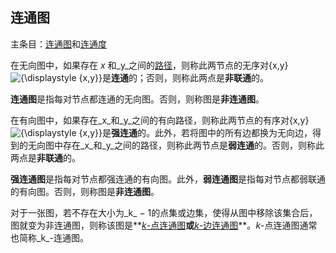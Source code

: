 


## 连通图

主条目：[连通图](https://zh.wikipedia.org/wiki/%E8%BF%9E%E9%80%9A%E5%9B%BE "连通图")和[连通度](https://zh.wikipedia.org/w/index.php?title=%E8%BF%9E%E9%80%9A%E5%BA%A6&action=edit&redlink=1 "连通度（页面不存在）")

在无向图中，如果存在 _x_ 和_y_之间的[路径](https://zh.wikipedia.org/wiki/%E9%81%93%E8%B7%AF_(%E5%9B%BE%E8%AE%BA) "道路 (图论)")，则称此两节点的无序对{x,y}![{\displaystyle \{x,y\}}](https://wikimedia.org/api/rest_v1/media/math/render/svg/f2611cdc8fecaffa28cb0ea888dbba55f3a31077)是**连通**的；否则，则称此两点是**非联通**的。

**连通图**是指每对节点都连通的无向图。否则，则称图是**非连通图**。

在有向图中，如果存在_x_和_y_之间的有向路径，则称此两节点的有序对{x,y}![{\displaystyle \{x,y\}}](https://wikimedia.org/api/rest_v1/media/math/render/svg/f2611cdc8fecaffa28cb0ea888dbba55f3a31077)是**强连通**的。此外，若将图中的所有边都换为无向边，得到的无向图中存在_x_和_y_之间的路径，则称此两节点是**弱连通**的。否则，则称此两点是**非联通**的。

**强连通图**是指每对节点都强连通的有向图。此外，**弱连通图**是指每对节点都弱联通的有向图。否则，则称图是**非连通图**。

对于一张图，若不存在大小为_k_ − 1的点集或边集，使得从图中移除该集合后，图就变为非连通图，则称该图是**[_k_-点连通图](https://zh.wikipedia.org/w/index.php?title=K-%E7%82%B9%E8%BF%9E%E9%80%9A%E5%9B%BE&action=edit&redlink=1 "K-点连通图（页面不存在）")**或**[_k_-边连通图](https://zh.wikipedia.org/w/index.php?title=K-%E8%BE%B9%E8%BF%9E%E9%80%9A%E5%9B%BE&action=edit&redlink=1 "K-边连通图（页面不存在）")**。_k_-点连通图通常也简称_k_-连通图。
<!--stackedit_data:
eyJoaXN0b3J5IjpbMTgzMjA2NTkwNSw0NDA5MDU2MTldfQ==
-->